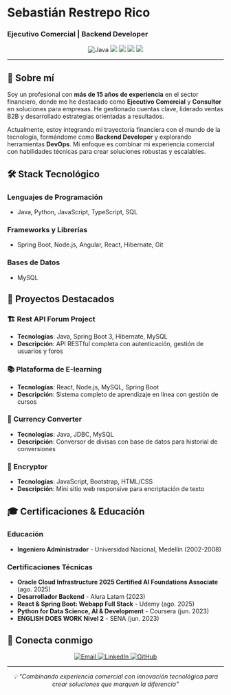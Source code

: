 # Sebastián Restrepo Rico
### Ejecutivo Comercial | Backend Developer

<div align="center">
  <img src="https://img.shields.io/badge/Java-ED8B00?style=for-the-badge&logo=java&logoColor=white" alt="Java" />
  <img src="https://img.shields.io/badge/Spring_Boot-6DB33F?style=for-the-badge&logo=spring-boot&logoColor=white" />
  <img src="https://img.shields.io/badge/React-20232A?style=for-the-badge&logo=react&logoColor=61DAFB" />
  <img src="https://img.shields.io/badge/Node.js-43853D?style=for-the-badge&logo=node.js&logoColor=white" />
  <img src="https://img.shields.io/badge/MySQL-00000F?style=for-the-badge&logo=mysql&logoColor=white" />
</div>

---

## 🚀 Sobre mí

Soy un profesional con **más de 15 años de experiencia** en el sector financiero, donde me he destacado como **Ejecutivo Comercial** y **Consultor** en soluciones para empresas. He gestionado cuentas clave, liderado ventas B2B y desarrollado estrategias orientadas a resultados.

Actualmente, estoy integrando mi trayectoria financiera con el mundo de la tecnología, formándome como **Backend Developer** y explorando herramientas **DevOps**. Mi enfoque es combinar mi experiencia comercial con habilidades técnicas para crear soluciones robustas y escalables.

## 🛠️ Stack Tecnológico

### Lenguajes de Programación
- Java, Python, JavaScript, TypeScript, SQL

### Frameworks y Librerías
- Spring Boot, Node.js, Angular, React, Hibernate, Git

### Bases de Datos
- MySQL

## 🌟 Proyectos Destacados

### 🏗️ Rest API Forum Project
- **Tecnologías**: Java, Spring Boot 3, Hibernate, MySQL
- **Descripción**: API RESTful completa con autenticación, gestión de usuarios y foros

### 📚 Plataforma de E-learning
- **Tecnologías**: React, Node.js, MySQL, Spring Boot
- **Descripción**: Sistema completo de aprendizaje en línea con gestión de cursos

### 💱 Currency Converter
- **Tecnologías**: Java, JDBC, MySQL
- **Descripción**: Conversor de divisas con base de datos para historial de conversiones

### 🔐 Encryptor
- **Tecnologías**: JavaScript, Bootstrap, HTML/CSS
- **Descripción**: Mini sitio web responsive para encriptación de texto

## 🎓 Certificaciones & Educación

### Educación
- **Ingeniero Administrador** - Universidad Nacional, Medellín (2002-2008)

### Certificaciones Técnicas
- **Oracle Cloud Infrastructure 2025 Certified AI Foundations Associate** (ago. 2025)
- **Desarrollador Backend** - Alura Latam (2023)
- **React & Spring Boot: Webapp Full Stack** - Udemy (ago. 2025)
- **Python for Data Science, AI & Development** - Coursera (jun. 2023)
- **ENGLISH DOES WORK Nivel 2** - SENA (jun. 2023)

## 🤝 Conecta conmigo

<div align="center">
  <a href="mailto:sebasrestrepo@email.com">
    <img src="https://img.shields.io/badge/Email-D14836?style=for-the-badge&logo=gmail&logoColor=white" alt="Email" />
  </a>
  <a href="https://linkedin.com/in/sebastianrestrepo">
    <img src="https://img.shields.io/badge/LinkedIn-0077B5?style=for-the-badge&logo=linkedin&logoColor=white" alt="LinkedIn" />
  </a>
  <a href="https://github.com/sebasrestrepo">
    <img src="https://img.shields.io/badge/GitHub-100000?style=for-the-badge&logo=github&logoColor=white" alt="GitHub" />
  </a>
</div>

---

<div align="center">
  <p><i>💡 "Combinando experiencia comercial con innovación tecnológica para crear soluciones que marquen la diferencia"</i></p>
</div>
